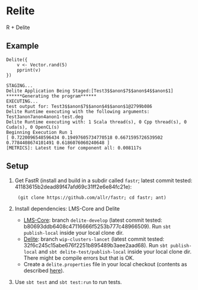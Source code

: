 Relite
======

R + Delite

Example
-------

    Delite({
        v <- Vector.rand(5)
        pprint(v)
    })

    STAGING...
    Delite Application Being Staged:[Test3$$anon$7$$anon$4$$anon$1]
    ******Generating the program******
    EXECUTING...
    test output for: Test3$$anon$7$$anon$4$$anon$1@2799b086
    Delite Runtime executing with the following arguments:
    Test3anon7anon4anon1-test.deg
    Delite Runtime executing with: 1 Scala thread(s), 0 Cpp thread(s), 0 Cuda(s), 0 OpenCL(s)
    Beginning Execution Run 1
    [ 0.7220096548596434 0.19497605734770518 0.6671595726539502 0.7784408674101491 0.6186076060240648 ]
    [METRICS]: Latest time for component all: 0.008117s



Setup
-----

1. Get FastR (install and build in a subdir called `fastr`; latest commit tested: 41183615b2dead89f47afd69c31ff2e6e84fc21e):

        (git clone https://github.com/allr/fastr; cd fastr; ant)

2. Install dependencies: LMS-Core and Delite
    - [LMS-Core](http://github.com/tiarkrompf/virtualization-lms-core): 
      branch `delite-develop` (latest commit tested: b80693ddb6408c47116666f5253b777c48966509). 
      Run `sbt publish-local` inside your local clone dir.
    - [Delite](http://github.com/stanford-ppl/delite): 
      branch `wip-clusters-lancet` (latest commit tested: 32f6c245c15abe676f2251b895489b3aee2aad68).
      Run `sbt publish-local` and `sbt delite-test/publish-local` inside your local clone dir. There might
      be compile errors but that is OK.
    - Create a `delite.properties` file in your local checkout 
      (contents as described [here](http://github.com/stanford-ppl/delite)).

3. Use `sbt test` and `sbt test:run` to run tests.
